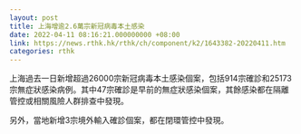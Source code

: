 ```yaml
---
layout: post
title: 上海增逾2.6萬宗新冠病毒本土感染
date: 2022-04-11 08:16:21.000000000 +08:00
link: https://news.rthk.hk/rthk/ch/component/k2/1643382-20220411.htm
categories: rthk
---
```


上海過去一日新增超過26000宗新冠病毒本土感染個案，包括914宗確診和25173宗無症狀感染病例。其中47宗確診是早前的無症狀感染個案，其餘感染都在隔離管控或相關風險人群排查中發現。

另外，當地新增3宗境外輸入確診個案，都在閉環管控中發現。
